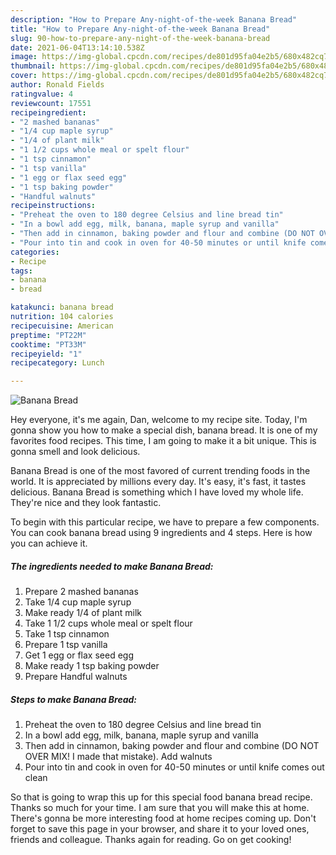 ```yaml
---
description: "How to Prepare Any-night-of-the-week Banana Bread"
title: "How to Prepare Any-night-of-the-week Banana Bread"
slug: 90-how-to-prepare-any-night-of-the-week-banana-bread
date: 2021-06-04T13:14:10.538Z
image: https://img-global.cpcdn.com/recipes/de801d95fa04e2b5/680x482cq70/banana-bread-recipe-main-photo.jpg
thumbnail: https://img-global.cpcdn.com/recipes/de801d95fa04e2b5/680x482cq70/banana-bread-recipe-main-photo.jpg
cover: https://img-global.cpcdn.com/recipes/de801d95fa04e2b5/680x482cq70/banana-bread-recipe-main-photo.jpg
author: Ronald Fields
ratingvalue: 4
reviewcount: 17551
recipeingredient:
- "2 mashed bananas"
- "1/4 cup maple syrup"
- "1/4 of plant milk"
- "1 1/2 cups whole meal or spelt flour"
- "1 tsp cinnamon"
- "1 tsp vanilla"
- "1 egg or flax seed egg"
- "1 tsp baking powder"
- "Handful walnuts"
recipeinstructions:
- "Preheat the oven to 180 degree Celsius and line bread tin"
- "In a bowl add egg, milk, banana, maple syrup and vanilla"
- "Then add in cinnamon, baking powder and flour and combine (DO NOT OVER MIX! I made that mistake). Add walnuts"
- "Pour into tin and cook in oven for 40-50 minutes or until knife comes out clean"
categories:
- Recipe
tags:
- banana
- bread

katakunci: banana bread 
nutrition: 104 calories
recipecuisine: American
preptime: "PT22M"
cooktime: "PT33M"
recipeyield: "1"
recipecategory: Lunch

---
```



![Banana Bread](https://img-global.cpcdn.com/recipes/de801d95fa04e2b5/680x482cq70/banana-bread-recipe-main-photo.jpg)

Hey everyone, it's me again, Dan, welcome to my recipe site. Today, I'm gonna show you how to make a special dish, banana bread. It is one of my favorites food recipes. This time, I am going to make it a bit unique. This is gonna smell and look delicious.



Banana Bread is one of the most favored of current trending foods in the world. It is appreciated by millions every day. It's easy, it's fast, it tastes delicious. Banana Bread is something which I have loved my whole life. They're nice and they look fantastic.


To begin with this particular recipe, we have to prepare a few components. You can cook banana bread using 9 ingredients and 4 steps. Here is how you can achieve it.

<!--inarticleads1-->

##### The ingredients needed to make Banana Bread:

1. Prepare 2 mashed bananas
1. Take 1/4 cup maple syrup
1. Make ready 1/4 of plant milk
1. Take 1 1/2 cups whole meal or spelt flour
1. Take 1 tsp cinnamon
1. Prepare 1 tsp vanilla
1. Get 1 egg or flax seed egg
1. Make ready 1 tsp baking powder
1. Prepare Handful walnuts




<!--inarticleads2-->

##### Steps to make Banana Bread:

1. Preheat the oven to 180 degree Celsius and line bread tin
1. In a bowl add egg, milk, banana, maple syrup and vanilla
1. Then add in cinnamon, baking powder and flour and combine (DO NOT OVER MIX! I made that mistake). Add walnuts
1. Pour into tin and cook in oven for 40-50 minutes or until knife comes out clean




So that is going to wrap this up for this special food banana bread recipe. Thanks so much for your time. I am sure that you will make this at home. There's gonna be more interesting food at home recipes coming up. Don't forget to save this page in your browser, and share it to your loved ones, friends and colleague. Thanks again for reading. Go on get cooking!
